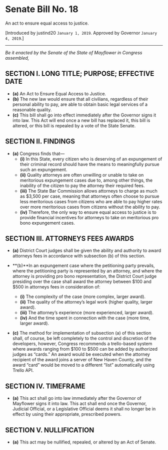 # Senate Bill No. 18

An act to ensure equal access to justice.

[Introduced by justind20 `January 1, 2019`. Approved by Governor `January 4, 2019`.]

---

*Be it enacted by the Senate of the State of Mayflower in Congress assembled,*

## SECTION I. LONG TITLE; PURPOSE; EFFECTIVE DATE

- **(a)** An Act to Ensure Equal Access to Justice.
- **(b)** The new law would ensure that all civilians, regardless of their personal ability to pay, are able to obtain basic legal services of a reasonable quality.
- **(c)** This bill shall go into effect immediately after the Governor signs it into law. This Act will end once a new bill has replaced it, this bill is altered, or this bill is repealed by a vote of the State Senate.

## SECTION II. FINDINGS

- **(a)** Congress finds that—
  - **(i)** In this State, every citizen who is deserving of an expungement of their criminal record should have the means to meaningfully pursue such an expungement.
  - **(ii)** Quality attorneys are often unwilling or unable to take on meritorious expungement cases due to, among other things, the inability of the citizen to pay the attorney their required fees.
  - **(iii)** The State Bar Commission allows attorneys to charge as much as $3,500 per case, meaning that attorneys often choose to pursue less meritorious cases from citizens who are able to pay higher rates over more meritorious cases from citizens without the ability to pay.
  - **(iv)** Therefore, the only way to ensure equal access to justice is to provide financial incentives for attorneys to take on meritorious pro bono expungement cases.

## SECTION III. ATTORNEYS FEES AWARDS

- **(a)** District Court judges shall be given the ability and authority to award attorneys fees in accordance with subsection (b) of this section.
- **(b)**In an expungement case where the petitioning party prevails, where the petitioning party is represented by an attorney, and where the attorney is providing pro bono representation, the District Court judge presiding over the case shall award the attorney between $100 and $500 in attorneys fees in consideration of:
  - **(i)** The complexity of the case (more complex, larger award).
  - **(ii)** The quality of the attorney’s legal work (higher quality, larger award).
  - **(iii)** The attorney’s experience (more experienced, larger award).
  - **(iv)** And the time spent in connection with the case (more time, larger award).

- **(c)** The method for implementation of subsection (a) of this section shall, of course, be left completely to the control and discretion of the developers, however, Congress recommends a trello-based system where awards ranging from $100 to $500 can be added by authorized judges as “cards.” An award would be executed when the attorney recipient of the award joins a server of New Haven County, and the award “card” would be moved to a different “list” automatically using Trello API.

## SECTION IV. TIMEFRAME

- **(a)** This act shall go into law immediately after the Governor of Mayflower signs it into law. This act shall end once the Governor, Judicial Official, or a Legislative Official deems it shall no longer be in effect by using their appropriate, prescribed powers.

## SECTION V. NULLIFICATION

- **(a)** This act may be nullified, repealed, or altered by an Act of Senate.